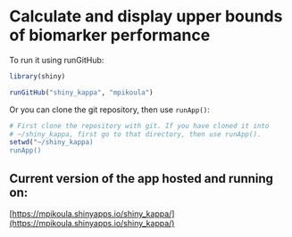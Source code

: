 # Calculate and display upper bounds of biomarker performance

To run it using runGitHub:

```R
library(shiny)

runGitHub("shiny_kappa", "mpikoula")

```

Or you can clone the git repository, then use `runApp()`:

```R
# First clone the repository with git. If you have cloned it into
# ~/shiny_kappa, first go to that directory, then use runApp().
setwd("~/shiny_kappa)
runApp()
```

## Current version of the app hosted and running on:

[https://mpikoula.shinyapps.io/shiny_kappa/](https://mpikoula.shinyapps.io/shiny_kappa/)
